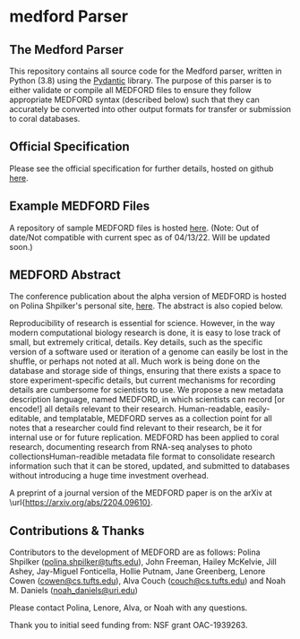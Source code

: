# medford Parser

## The Medford Parser
This repository contains all source code for the Medford parser, written in Python (3.8) using the [Pydantic](https://github.com/samuelcolvin/pydantic/) library. The purpose of this parser is to either validate or compile all MEDFORD files to ensure they follow appropriate MEDFORD syntax (described below) such that they can accurately be converted into other output formats for transfer or submission to coral databases.

## Official Specification
Please see the official specification for further details, hosted on github [here](https://github.com/TuftsBCB/MEDFORD-Spec).

## Example MEDFORD Files
A repository of sample MEDFORD files is hosted [here](https://github.com/TuftsBCB/MEDFORD-examples). (Note: Out of date/Not compatible with current spec as of 04/13/22. Will be updated soon.)

## MEDFORD Abstract
The conference publication about the alpha version of MEDFORD is hosted on Polina Shpilker's personal site, [here](https://www.eecs.tufts.edu/~pshpil01/MEDFORD_CCIS.pdf). The abstract is also copied below.

Reproducibility of research is essential for science. However, in the way modern computational biology research is done, it is easy to lose track of small, but extremely critical, details. Key details, such as the specific version of a software used or iteration of a genome can easily be lost in the shuffle, or perhaps not noted at all. Much work is being done on the database and storage side of things, ensuring that there exists a space to store experiment-specific details, but current mechanisms for recording details are cumbersome for scientists to use. We propose a new metadata description language, named MEDFORD, in which scientists can record [or encode!] all details relevant to their research. Human-readable, easily-editable, and templatable, MEDFORD serves as a collection point for all notes that a researcher could find relevant to their research, be it for internal use or for future replication. MEDFORD has been applied to coral research, documenting research from RNA-seq analyses to photo collectionsHuman-readible metadata file format to consolidate research information such that it can be stored, updated, and submitted to databases without introducing a huge time investment overhead.

A preprint of a journal version of the MEDFORD paper is on the arXiv at \url{https://arxiv.org/abs/2204.09610}.

## Contributions & Thanks
Contributors to the development of MEDFORD are as follows:
Polina Shpilker (polina.shpilker@tufts.edu), John Freeman, Hailey McKelvie, Jill Ashey, Jay-Miguel Fonticella, Hollie Putnam, Jane Greenberg, Lenore Cowen (cowen@cs.tufts.edu), Alva Couch (couch@cs.tufts.edu) and Noah M. Daniels (noah_daniels@uri.edu)

Please contact Polina, Lenore, Alva, or Noah with any questions.

Thank you to initial seed funding from: NSF grant OAC-1939263.